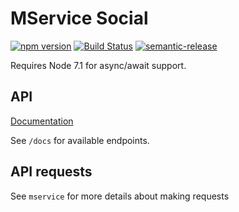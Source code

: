# MService Social

[![npm version](https://badge.fury.io/js/mservice-social.svg)](https://badge.fury.io/js/mservice-social)
[![Build Status](https://semaphoreci.com/api/v1/makeomatic/mservice-social/branches/master/shields_badge.svg)](https://semaphoreci.com/makeomatic/mservice-social)
[![semantic-release](https://img.shields.io/badge/%20%20%F0%9F%93%A6%F0%9F%9A%80-semantic--release-e10079.svg)](https://github.com/semantic-release/semantic-release)

Requires Node 7.1 for async/await support.

## API

[Documentation](http://makeomatic.github.io/mservice-social)

See `/docs` for available endpoints.

## API requests

See `mservice` for more details about making requests

